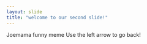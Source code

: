 ```yaml
---
layout: slide
title: "welcome to our second slide!"
---
```

Joemama funny meme
Use the left arrow to go back!
